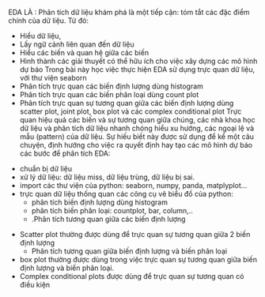 EDA LÀ : Phân tích dữ liệu khám phá là một tiếp cận: tóm
tắt các đặc điểm chính của dữ liệu. Từ đó:
- Hiểu dữ liệu,
- Lấy ngữ cảnh liên quan đến dữ liệu
- Hiểu các biến và quan hệ giữa các biến
- Hình thành các giải thuyết có thể hữu ích cho việc xây dựng các mô hình dự
báo
Trong bài này học việc thực hiện EDA sử dụng trực quan dữ liệu, với thư viện
seaborn
- Phân tích trực quan các biến định lượng dùng histogram
- Phân tích trực quan các biến phân loại dùng count plot
- Phân tích trực quan sự tương quan giữa các biến định lượng dùng scatter plot,
joint plot, box plot và các complex conditional plot
Trực quan hiệu quả các biến và sự tương quan giữa chúng, các nhà khoa học dữ liệu
và phân tích dữ liệu nhanh chóng hiểu xu hướng, các ngoại lệ và mẫu (pattern) của dữ
liệu. Sự hiếu biết này được sử dụng để kể một câu chuyện, định hướng cho việc ra
quyết định hay tạo các mô hình dự báo
các bước để phân tích EDA:
+ chuẩn bị dữ liệu
+ xử lý dữ liệu: dữ liệu miss, dữ liệu trùng, dữ liệu bị sai.
+ import các thư viện của python: seaborn, numpy, panda, matplyplot...
+ trực quan dữ liệu thống quan các công cụ vẽ biểu đồ của python:
	+ phân tích biến định lượng dùng histogram
	+ phân tích biến phân loại: countplot, bar, column,..
	+ .Phân tích tương quan giữa các biến định lượng
- Scatter plot thường được dùng để trực quan sự tương quan giữa 2 biến định
lượng
	+ Phân tích tương quan giữa biến định lượng và biến phân loại
- box plot thường được dùng trong việc trực quan sự tương quan giữa biến định
lượng và biến phân loại.
- Complex conditional plots được dùng để trực quan sự tương quan có điều kiện
